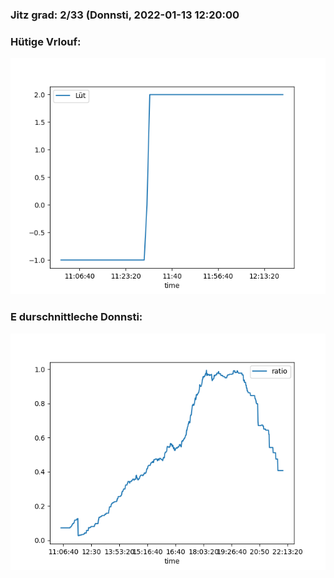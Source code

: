 ### Jitz grad: 2/33 (Donnsti, 2022-01-13 12:20:00

### Hütige Vrlouf:
![Graph](Today.png)

### E durschnittleche Donnsti:
![Graph](Donnsti.png)
